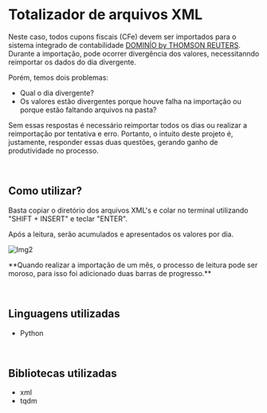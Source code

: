 <h1> Totalizador de arquivos XML </h1>

<p>Neste caso, todos cupons fiscais (CFe) devem ser importados para o sistema integrado de contabilidade <a href="https://www.dominiosistemas.com.br/">DOMINÍO by THOMSON REUTERS</a>. Durante a importação, pode ocorrer divergência dos valores, necessitanndo reimportar os dados do dia divergente.</p> 

<p> </n> Porém, temos dois problemas:</p>

+ Qual o dia divergente?
+ Os valores estão divergentes porque houve falha na importação ou porque estão faltando arquivos na pasta?
<p>Sem essas respostas é necessário reimportar todos os dias ou realizar a reimportação por tentativa e erro. Portanto, o intuito deste projeto é, justamente, responder essas duas questões, gerando ganho de produtividade no processo.</p>

<br>
<h2>Como utilizar?</h2>
<p>Basta copiar o diretório dos arquivos XML's e colar no terminal utilizando "SHIFT + INSERT" e teclar "ENTER".

<p>Após a leitura, serão acumulados e apresentados os valores por dia.</p>

![Img2](https://user-images.githubusercontent.com/98126956/198755272-e31c7b57-357d-445f-a1d3-49519d1e754b.PNG)

<p>**Quando realizar a importação de um mês, o processo de leitura pode ser moroso, para isso foi adicionado duas barras de progresso.**</p>

<br>
<h2>Linguagens utilizadas</h2>
<ul>
    <li>Python
</ul>
<br>
<h2>Bibliotecas utilizadas</h2>
<ul>
    <li>xml
    <li>tqdm
</ul>




